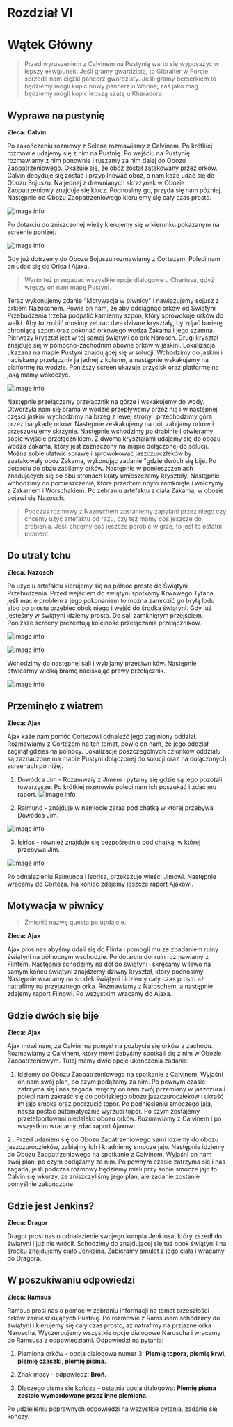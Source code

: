 # Rozdział VI

# Wątek Główny

> Przed wyruszeniem z Calvinem na Pustynię warto się wyposażyć w lepszy ekwipunek. Jeśli gramy gwardzistą, to Gibralter w Porcie sprzeda nam ciężki pancerz gwardzisty. Jeśli gramy berserkiem to będziemy mogli kupić nowy pancerz u Worina, zaś jako mag będziemy mogli kupić lepszą szatę u Kharadora.

## Wyprawa na pustynię

__Zleca: Calvin__

Po zakończeniu rozmowy z Seleną rozmawiamy z Calvinem. Po krótkiej rozmowie udajemy się z nim na Pustnię. Po wejściu na Pustynię rozmawiamy z nim ponownie i ruszamy za nim dalej do Obozu Zaopatrzeniowego. Okazuje się, że obóz został zatakowany przez orków. Calvin decyduje się zostać i przypilnować obóz, a nam każe udać się do Obozu Sojuszu. Na jednej z drewnianych skrzzynek w Obozie Zaopatrzeniowy znajduje się klucz. Podnosimy go, przyda się nam później. Następnie od Obozu Zaopatrzeniowego kierujemy się cały czas prosto.

![image info](https://i.imgur.com/LzUYeiP.png)

Po dotarciu do zniszczonej wieży kierujemy się w kierunku pokazanym na screenie poniżej.

![image info](https://i.imgur.com/rS825du.png)

Gdy już dotrzemy do Obozu Sojuszu rozmawiamy z Cortezem. Poleci nam on udać się do Orica i Ajaxa.

> Warto też przegadać wszystkie opcje dialogowe u Chartusa, gdyż wręczy on nam mapę Pustyni.

Teraz wykonujemy zdanie "Motywacja w piwnicy" i nawiązujemy sojusz z orkiem Nazoschem. Powie on nam, że aby odciągnąc orków od Świątyni Przebudzenia trzeba podpalić kamienny szpon, który sprowokuje orków do walki. Aby to zrobić musimy zebrac dwa dziwne kryształy, by zdjać barierę chroniącą szpon oraz pokonać orkowego wodza Zakama i jego szamna. Pierwszy kryształ jest w tej samej świątyni co ork Narosch. Drugi kryształ znajduje się w północno-zachodnim obowie orków w jaskini. Lokalizacja ukazana na mapie Pustyni znajdującej się w solucji. Wchodzimy do jaskini i naciskamy przełącznik ja jednej z kolumn, a następnie wskakujemy na platformę na wodzie. Poniższy screen ukazuje przycisk oraz platformę na jaką mamy wskoczyć.

![image info](https://i.imgur.com/6vW6GXB.png)

Następnie przełączamy przełącznik na górze i wskakujemy do wody. Otworzyła nam się brama w wodzie przepływamy przez nią i w następnej części jaskini wychodzimy na brzeg z lewej strony i przechodzimy górą przez barykadę orków. Następnie zeskakujemy na dół, zabijamy orków i przeszukujemy skrzynie. Następnie wchodzimy po drabinie i otwieramy sobie wyjście przełącznikiem. Z dwoma kryształami udajemy się do obozu wodza Zakama, który jest zaznaczony na mapie dołączonej do solucji. Można sobie ułatwić sprawę i sprowokować jaszczurczłeków by zaatakowały obóz Zakama, wykonując zadanie "gdzie dwóch się bije. Po dotarciu do obzu zabijamy orków. Następnie w pomieszczeniach znadujących się po obu stronach kraty umieszczamy kryształy. Następnie wchodzimy do pomieszczenia, które przedtem nbyło zamknięte i walczymy z Zakamem i Worschakiem. Po zebraniu artefaktu z ciała Zakama, w obozie pojawi się Nazosch.

> Podczas rozmowy z Nazoschem zostaniemy zapytani przez niego czy chcemy użyć artefaktu od razu, czy też mamy coś jeszcze do zrobienia. Jeśli chcemy coś jeszcze porobić w grze, to jest to ostatni moment.

## Do utraty tchu

__Zleca: Nazosch__ 

Po użyciu artefaktu kierujemy się na północ prosto do Świątyni Przebudzenia. Przed wejściem do swiątyni spotkamy Krwawego Tytana, jeśli macie problem z jego pokonaniem to można zamrozić go bryłą lodu albo po prostu przebiec obok niego i wejść do środka świątyni. Gdy już jesteśmy w świątyni idziemy prosto. Do sali zamkniętym przejściem. Poniższe screeny prezentują kolejność przełączania przełączników.

![image info](https://i.imgur.com/qhWxfmh.png)

![image info](https://i.imgur.com/fTHXQJn.png)

Wchodzimy do następnej sali i wybijamy przeciwników. Następnie otwiearmy wielką bramę naciskając prawy przełącznik.

![image info](https://i.imgur.com/CAzEfoS.png)

##  Przeminęło z wiatrem

__Zleca: Ajax__

Ajax każe nam pomóc Cortezowi odnaleźć jego zaginiony oddział. Rozmawiamy z Cortezem na ten temat, powie on nam, że jego oddział zaginął gdzieś na północy. Lokalizacje poszczególnych członków oddziału są zaznaczone ma mapie Pustyni dołączonej do solucji oraz na dołączonych screenach po niżej.

1. Dowódca Jim - Rozamwaiy z Jimem i pytamy się gdzie są jego pozotali towarzysze. Po krótkiej rozmowie poleci nam ich poszukać i zdać mu raport.
![image info](https://i.imgur.com/oyOEW2M.png)

2. Raimund - znajduje w namiocie zaraz pod chatką w której przebywa Dowódca Jim.
 
![image info](https://i.imgur.com/KnmV0Y9.png)

3. Isirios - również znajduje się bezpośrednio pod chatką, w której przebywa Jim.

![image info](https://i.imgur.com/aPvR2Gy.png)

Po odnalezieniu Raimunda i Isorisa, przekazuje wieści Jimowi. Następnie wracamy do Corteza. Na koniec zdajemy jeszcze raport Ajaxowi.


## Motywacja w piwnicy

> Zmienić nazwę questa po updajcie.

__Zleca: Ajax__

Ajax pros nas abyśmy udali się do Flinta i pomogli mu ze zbadaniem ruiny świątyni na północnym wschodzie. Po dotarciu doi ruin rozmawiamy z Filntem. Następnie schodzimy na dół do świątyni i skręcamy w lewo na samym końcu świątyni znajdzemy dziwny kryształ, który podnosimy. Następnie wracamy na środek świątyni i idziemy cały czas prosto aż natrafimy na przyjaznego orka. Rozmawiamy z Naroschem, a następnie zdajemy raport Filnowi. Po wszystkim wracamy do Ajaxa.

## Gdzie dwóch się bije

__Zleca: Ajax__

Ajax mówi nam, że Calvin ma pomysł na pozbycie się orków z zachodu. Rozmawiamy z Calvinem, który mówi żebyśmy spotkali się z nim w Obozie Zaopatrzeniowym. Tutaj mamy dwie opcje ukończenia zadania:

1. Idziemy do Obozu Zaopatrzeniowego na spotkanie z Calvinem. Wyjaśni on nam swój plan, po czym podążamy za nim. Po pewnym czasie zatrzyma się i nas zagada, wręczy on nam zwój przemiany w jaszczura i poleci nam zakraść się do pobliskiego obozu jaszczuroczłeków i ukraść im jajo smoka oraz podrzucić topór. Po podniesieniu smoczego jaja, nasza postać automatycznie wyrzuci topór. Po czym zostajemy przetelportowani niedaleko obozu orków. Rozmawiamy z Calvinem i po wszystkim wracamy zdać raport Ajaxowi. 

2 . Przed udaniem się do Obozu Zapatrzeniowego sami idziemy do obozu jaszczuroczłeków, zabiajmy ich i kradniemy smocze jajo. Następnie idziemy do Obozu Zaopatrzeniowego na spotkanie z Calvinem. Wyjaśni on nam swój plan, po czym podążamy za nim. Po pewnym czasie zatrzyma się i nas zagada, jeśli podczas rozmowy będziemy mieli przy sobie smocze jajo to Calvin się wkurzy, że zniszczyliśmy jego plan, ale zadanie zostanie pomyślnie zakończone.

## Gdzie jest Jenkins?

__Zleca: Dragor__

Dragor prosi nas o odnalezienie swojego kumpla Jenkinsa, który zszedł do świątyni i już nie wrócił. Schodzimy do znajdującej się tuż obok świątyni i na środku znajdujemy ciało Jenksina. Zabieramy amulet z jego ciała i wracamy do Dragora.

## W poszukiwaniu odpowiedzi

__Zleca: Ramsus__

Ramsus prosi nas o pomoc w zebraniu informacji na temat przeszłości orków zamieszkujących Pustnię. Po rozmowie z Ramsusem schodzimy do świątyni i kierujemy się cały czas prosto, aż natrafimy na przjazne orka Naroscha. Wyczerpujemy wszystkie opcje dialogowe Naroscha i wracamy do Ramsusa z odpowiedziami.
Odpowiedzi na pytania:

1. Plemiona orków - opcja dialogowa numer 3: __Plemię topora, plemię krwi, plemię czaszki, plemię pisma.__

2. Znak mocy - odpowiedź: __Broń.__

3. Dlaczego pisma się kończą - ostatnia opcja dialogowa: __Plemię pisma zostało wymordowane przez inne plemiona.__

Po udzielieniu poprawnych odpowiedzi na wszystkie pytania, zadanie się kończy.
